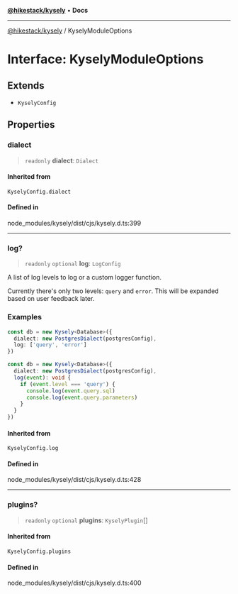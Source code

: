 [**@hikestack/kysely**](/official/reference/kysely/index.md) • **Docs**

***

[@hikestack/kysely](/official/reference/kysely/globals.md) / KyselyModuleOptions

# Interface: KyselyModuleOptions

## Extends

- `KyselyConfig`

## Properties

### dialect

> `readonly` **dialect**: `Dialect`

#### Inherited from

`KyselyConfig.dialect`

#### Defined in

node\_modules/kysely/dist/cjs/kysely.d.ts:399

***

### log?

> `readonly` `optional` **log**: `LogConfig`

A list of log levels to log or a custom logger function.

Currently there's only two levels: `query` and `error`.
This will be expanded based on user feedback later.

### Examples

```ts
const db = new Kysely<Database>({
  dialect: new PostgresDialect(postgresConfig),
  log: ['query', 'error']
})
```

```ts
const db = new Kysely<Database>({
  dialect: new PostgresDialect(postgresConfig),
  log(event): void {
    if (event.level === 'query') {
      console.log(event.query.sql)
      console.log(event.query.parameters)
    }
  }
})
```

#### Inherited from

`KyselyConfig.log`

#### Defined in

node\_modules/kysely/dist/cjs/kysely.d.ts:428

***

### plugins?

> `readonly` `optional` **plugins**: `KyselyPlugin`[]

#### Inherited from

`KyselyConfig.plugins`

#### Defined in

node\_modules/kysely/dist/cjs/kysely.d.ts:400
